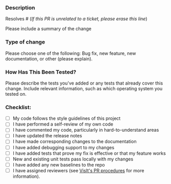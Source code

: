 ### Description

Resolves # (*If this PR is unrelated to a ticket, please erase this line*)

Please include a summary of the change


### Type of change

Please choose one of the following: Bug fix, new feature, new documentation, or other (please explain).

### How Has This Been Tested?

Please describe the tests you've added or any tests that already cover this change. Include relevant information, such as which operating system you tested on.

### Checklist:

- [ ] My code follows the style guidelines of this project
- [ ] I have performed a self-review of my own code
- [ ] I have commented my code, particularly in hard-to-understand areas
- [ ] I have updated the release notes
- [ ] I have made corresponding changes to the documentation
- [ ] I have added debugging support to my changes
- [ ] I have added tests that prove my fix is effective or that my feature works
- [ ] New and existing unit tests pass locally with my changes
- [ ] I have added any new baselines to the repo
- [ ] I have assigned reviewers (see [VisIt's PR procedures](https://visit-sphinx-github-user-manual.readthedocs.io/en/develop/dev_manual/pr_create.html#reviewers) for more information).
